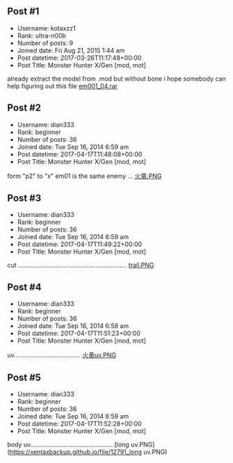 ## Post #1
- Username: kotaxzz1
- Rank: ultra-n00b
- Number of posts: 9
- Joined date: Fri Aug 21, 2015 1:44 am
- Post datetime: 2017-03-26T11:17:48+00:00
- Post Title: Monster Hunter X/Gen [mod, mot]

already extract the model from .mod but without bone
i hope somebody can help figuring out this file
[em001_04.rar](https://xentaxbackup.github.io/file/12690_em001_04.rar)
## Post #2
- Username: dian333
- Rank: beginner
- Number of posts: 36
- Joined date: Tue Sep 16, 2014 6:59 am
- Post datetime: 2017-04-17T11:48:08+00:00
- Post Title: Monster Hunter X/Gen [mod, mot]

form "p2" to "x"
em01 is the same enemy ...
[火竜.PNG](https://xentaxbackup.github.io/file/12788_火竜.PNG)
## Post #3
- Username: dian333
- Rank: beginner
- Number of posts: 36
- Joined date: Tue Sep 16, 2014 6:59 am
- Post datetime: 2017-04-17T11:49:22+00:00
- Post Title: Monster Hunter X/Gen [mod, mot]

cut ..............................................................
[trail.PNG](https://xentaxbackup.github.io/file/12789_trail.PNG)
## Post #4
- Username: dian333
- Rank: beginner
- Number of posts: 36
- Joined date: Tue Sep 16, 2014 6:59 am
- Post datetime: 2017-04-17T11:51:23+00:00
- Post Title: Monster Hunter X/Gen [mod, mot]

uv......................................
[火竜uv.PNG](https://xentaxbackup.github.io/file/12790_火竜uv.PNG)
## Post #5
- Username: dian333
- Rank: beginner
- Number of posts: 36
- Joined date: Tue Sep 16, 2014 6:59 am
- Post datetime: 2017-04-17T11:52:28+00:00
- Post Title: Monster Hunter X/Gen [mod, mot]

body uv...............................................
[long uv.PNG](https://xentaxbackup.github.io/file/12791_long uv.PNG)
